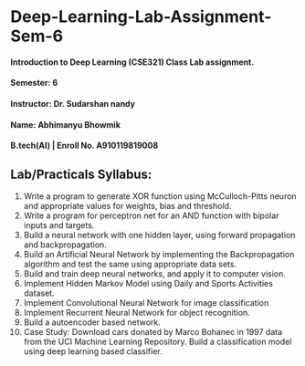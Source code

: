 # Deep-Learning-Lab-Assignment-Sem-6

#### Introduction to Deep Learning (CSE321) Class Lab assignment. 
#### Semester: 6 
#### Instructor: Dr. Sudarshan nandy  
#### Name: Abhimanyu Bhowmik
#### B.tech(AI) | Enroll No. A910119819008

## Lab/Practicals Syllabus:

1. Write a program to generate XOR function using McCulloch-Pitts neuron and appropriate values for weights, bias and threshold.
2. Write a program for perceptron net for an AND function with bipolar inputs and targets.
3. Build a neural network with one hidden layer, using forward propagation and backpropagation.
4. Build an Artificial Neural Network by implementing the Backpropagation algorithm and test the same using appropriate data sets.
5. Build and train deep neural networks, and apply it to computer vision.
6. Implement Hidden Markov Model using Daily and Sports Activities dataset.
7. Implement Convolutional Neural Network for image classification
8. Implement Recurrent Neural Network for object recognition.
9. Build a autoencoder based network.
10. Case Study: Download cars donated by Marco Bohanec in 1997 data from the UCI Machine Learning Repository. Build a classification model using deep learning based classifier.



